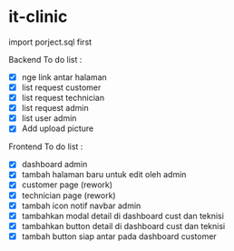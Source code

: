 # it-clinic

import porject.sql first

Backend To do list :

- [x] nge link antar halaman
- [x] list request customer
- [x] list request technician
- [x] list request admin
- [x] list user admin
- [x] Add upload picture

Frontend To do list :

  - [x]  dashboard admin
  - [x]  tambah halaman baru untuk edit oleh admin
  - [x]  customer page (rework)
  - [x]  technician page (rework)
  - [x]  tambah icon notif navbar admin
  - [x]  tambahkan modal detail di dashboard cust dan teknisi
  - [x]  tambahkan button detail di dashboard cust dan teknisi
  - [x]  tambah button siap antar pada dashboard customer
